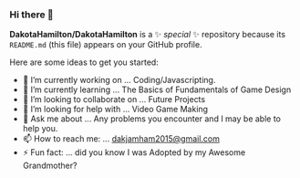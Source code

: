 ### Hi there 👋

**DakotaHamilton/DakotaHamilton** is a ✨ _special_ ✨ repository because its `README.md` (this file) appears on your GitHub profile.

Here are some ideas to get you started:

- 🔭 I’m currently working on ... Coding/Javascripting.
- 🌱 I’m currently learning ... The Basics of Fundamentals of Game Design
- 👯 I’m looking to collaborate on ... Future Projects
- 🤔 I’m looking for help with ... Video Game Making
- 💬 Ask me about ... Any problems you encounter and I may be able to help you.
- 📫 How to reach me: ... dakjamham2015@gmail.com
- ⚡ Fun fact: ... did you know I was Adopted by my Awesome Grandmother?
